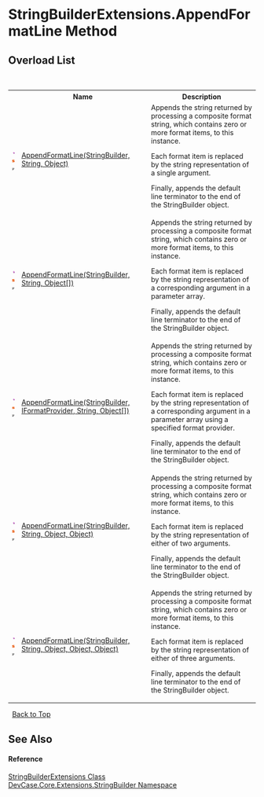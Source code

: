 # StringBuilderExtensions.AppendFormatLine Method 
 


## Overload List
&nbsp;<table><tr><th></th><th>Name</th><th>Description</th></tr><tr><td>![Public method](media/pubmethod.gif "Public method")![Static member](media/static.gif "Static member")![Code example](media/CodeExample.png "Code example")</td><td><a href="M_DevCase_Core_Extensions_StringBuilder_StringBuilderExtensions_AppendFormatLine_1">AppendFormatLine(StringBuilder, String, Object)</a></td><td>
Appends the string returned by processing a composite format string, which contains zero or more format items, to this instance. 

 Each format item is replaced by the string representation of a single argument. 

 Finally, appends the default line terminator to the end of the StringBuilder object.</td></tr><tr><td>![Public method](media/pubmethod.gif "Public method")![Static member](media/static.gif "Static member")![Code example](media/CodeExample.png "Code example")</td><td><a href="M_DevCase_Core_Extensions_StringBuilder_StringBuilderExtensions_AppendFormatLine_4">AppendFormatLine(StringBuilder, String, Object[])</a></td><td>
Appends the string returned by processing a composite format string, which contains zero or more format items, to this instance. 

 Each format item is replaced by the string representation of a corresponding argument in a parameter array. 

 Finally, appends the default line terminator to the end of the StringBuilder object.</td></tr><tr><td>![Public method](media/pubmethod.gif "Public method")![Static member](media/static.gif "Static member")![Code example](media/CodeExample.png "Code example")</td><td><a href="M_DevCase_Core_Extensions_StringBuilder_StringBuilderExtensions_AppendFormatLine">AppendFormatLine(StringBuilder, IFormatProvider, String, Object[])</a></td><td>
Appends the string returned by processing a composite format string, which contains zero or more format items, to this instance. 

 Each format item is replaced by the string representation of a corresponding argument in a parameter array using a specified format provider. 

 Finally, appends the default line terminator to the end of the StringBuilder object.</td></tr><tr><td>![Public method](media/pubmethod.gif "Public method")![Static member](media/static.gif "Static member")![Code example](media/CodeExample.png "Code example")</td><td><a href="M_DevCase_Core_Extensions_StringBuilder_StringBuilderExtensions_AppendFormatLine_2">AppendFormatLine(StringBuilder, String, Object, Object)</a></td><td>
Appends the string returned by processing a composite format string, which contains zero or more format items, to this instance. 

 Each format item is replaced by the string representation of either of two arguments. 

 Finally, appends the default line terminator to the end of the StringBuilder object.</td></tr><tr><td>![Public method](media/pubmethod.gif "Public method")![Static member](media/static.gif "Static member")![Code example](media/CodeExample.png "Code example")</td><td><a href="M_DevCase_Core_Extensions_StringBuilder_StringBuilderExtensions_AppendFormatLine_3">AppendFormatLine(StringBuilder, String, Object, Object, Object)</a></td><td>
Appends the string returned by processing a composite format string, which contains zero or more format items, to this instance. 

 Each format item is replaced by the string representation of either of three arguments. 

 Finally, appends the default line terminator to the end of the StringBuilder object.</td></tr></table>&nbsp;
<a href="#stringbuilderextensions.appendformatline-method">Back to Top</a>

## See Also


#### Reference
<a href="T_DevCase_Core_Extensions_StringBuilder_StringBuilderExtensions">StringBuilderExtensions Class</a><br /><a href="N_DevCase_Core_Extensions_StringBuilder">DevCase.Core.Extensions.StringBuilder Namespace</a><br />